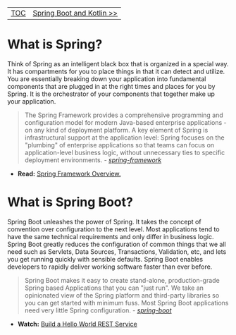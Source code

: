 <table>
  <tr>
    <td><a href="https://github.com/JahnelGroup/journey-through-spring">TOC</a></td>
    <td><a href="../spring-kotlin">Spring Boot and Kotlin >></a></td>
  </tr>
</table>

What is Spring?
======

Think of Spring as an intelligent black box that is organized in a special way. It has compartments for you to place things in that it can detect and utilize. You are essentially breaking down your application into fundamental components that are plugged in at the right times and places for you by Spring. It is the orchestrator of your components that together make up your application.

> The Spring Framework provides a comprehensive programming and configuration model for modern Java-based enterprise applications - on any kind of deployment platform. A key element of Spring is infrastructural support at the application level: Spring focuses on the "plumbing" of enterprise applications so that teams can focus on application-level business logic, without unnecessary ties to specific deployment environments. - *[spring-framework](https://projects.spring.io/spring-framework/)*

* **Read:** [Spring Framework Overview.](https://docs.spring.io/spring-framework/docs/current/spring-framework-reference/overview.html#overview)

What is Spring Boot?
======

Spring Boot unleashes the power of Spring. It takes the concept of convention over configuration to the next level. Most applications tend to have the same technical requirements and only differ in business logic. Spring Boot greatly reduces the configuration of common things that we all need such as Servlets, Data Sources, Transactions, Validation, etc, and lets you get running quickly with sensible defaults. Spring Boot enables developers to rapidly deliver working software faster than ever before.

> Spring Boot makes it easy to create stand-alone, production-grade Spring based Applications that you can "just run". We take an opinionated view of the Spring platform and third-party libraries so you can get started with minimum fuss. Most Spring Boot applications need very little Spring configuration. - *[spring-boot](https://projects.spring.io/spring-boot/)*

* **Watch:** [Build a Hello World REST Service](https://www.youtube.com/watch?v=47xNBNd-LLI)
